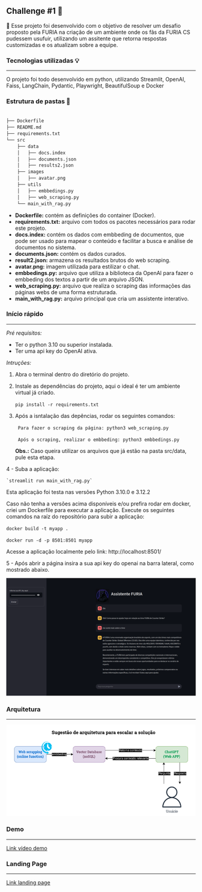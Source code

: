 ## Challenge #1 **🧩**


🎯 Esse projeto foi desenvolvido com o objetivo de resolver um desafio proposto pela FURIA na criação de um ambiente onde os fãs da FURIA CS pudessem usufuir, utilizando um assitente que retorna respostas customizadas e os atualizam sobre a equipe.


### **Tecnologias utilizadas 💡**

---

O projeto foi todo desenvolvido em python, utilizando Streamlit, OpenAI, Faiss, LangChain, Pydantic, Playwright, BeautifulSoup e Docker



### Estrutura de pastas **📂**

```sh

├── Dockerfile
├── README.md
├── requirements.txt
└── src
    ├── data
    │   ├── docs.index
    │   ├── documents.json
    │   ├── results2.json
    ├── images
    │   ├── avatar.png
    ├── utils
    │   ├── embbedings.py
    │   ├── web_scraping.py
    └── main_with_rag.py

```

- **Dockerfile:** contém as definições do container (Docker).
- **requirements.txt:** arquivo com todos os pacotes necessários para rodar este projeto.
- **docs.index:** contém os dados com embbeding de documentos, que pode ser usado para mapear o conteúdo e facilitar a busca e análise de documentos no sistema.
- **documents.json:** contém os dados curados.
- **result2.json:** armazena os resultados brutos do web scraping.
- **avatar.png:** imagem utilizada para estilizar o chat.
- **embbedings.py:** arquivo que utiliza a biblioteca da OpenAI para fazer o embbeding dos textos a partir de um arquivo JSON.
- **web_scraping.py:** arquivo que realiza o scraping das informações das páginas webs de uma forma estruturada.
- **main_with_rag.py:** arquivo principal que cria um assistente interativo.

### Início rápido

----

*Pré requisitos:*

- Ter o python 3.10 ou superior instalada.
- Ter uma api key do OpenAI ativa.

*Intruções:*

1. Abra o terminal dentro do diretório do projeto.

2. Instale as dependências do projeto, aqui o ideal é ter um ambiente virtual já criado.

    `pip install -r requirements.txt`

3. Após a isntalação das depências, rodar os seguintes comandos: 

    ` Para fazer o scraping da página: python3 web_scraping.py`

    ` Após o scraping, realizar o embbeding: python3 embbedings.py`

   **Obs.:** Caso queira utilizar os arquivos que já estão na pasta src/data, pule esta etapa.

4 - Suba a aplicação: 

    `streamlit run main_with_rag.py`

Esta aplicação foi testa nas versões Python 3.10.0 e 3.12.2

Caso não tenha a versões acima disponíveis e/ou prefira rodar em docker, criei um Dockerfile para executar a aplicação. Execute os seguintes comandos na raíz do repositório para subir a aplicação:

`docker build -t myapp .`

`docker run -d -p 8501:8501 myapp `

Acesse a aplicação localmente pelo link: http://localhost:8501/

5 - Após abrir a página insira a sua api key do openai na barra lateral, como mostrado abaixo.

<img src="src/images/assistente_print.png" width=700>

### **Arquitetura**

---

![Arquitetura solução](src/images/arquitetura_proposta.png)

### **Demo**

---

<a href="https://drive.google.com/file/d/1PdqK0EXMh-62FsJPYbb4Y87yIhTkRm0q/view?usp=drive_link">Link vídeo demo</a>

### **Landing Page**

---

<a href="https://furia-challenge-specializedchat.streamlit.app/">Link landing page</a>
